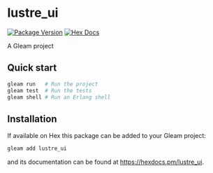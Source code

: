 # lustre_ui

[![Package Version](https://img.shields.io/hexpm/v/lustre_ui)](https://hex.pm/packages/lustre_ui)
[![Hex Docs](https://img.shields.io/badge/hex-docs-ffaff3)](https://hexdocs.pm/lustre_ui/)

A Gleam project

## Quick start

```sh
gleam run   # Run the project
gleam test  # Run the tests
gleam shell # Run an Erlang shell
```

## Installation

If available on Hex this package can be added to your Gleam project:

```sh
gleam add lustre_ui
```

and its documentation can be found at <https://hexdocs.pm/lustre_ui>.
